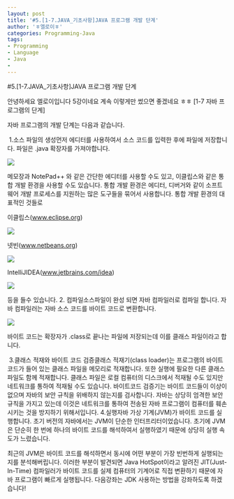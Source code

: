 ```yaml
---
layout: post
title: '#5.[1-7.JAVA_기초사항]JAVA 프로그램 개발 단계'
author: 'ㅎ엘로이ㅎ'
categories: Programming-Java
tags:
- Programming
- Language
- Java
-
---
```



<script> location.href='https://cafe.naver.com/develoid/701680' ; </script>

<p></p>
<p>#5.[1-7.JAVA_기초사항]JAVA 프로그램 개발 단계</p>
<p>안녕하세요 엘로이입니다 5강이네요 계속 이렇게만 썼으면 좋겠네요 ㅎㅎ&nbsp;[1-7 자바 프로그램의 단계]</p>
<p>자바 프로그램의 개발 단계는 다음과 같습니다.</p>
<p>&nbsp;1.소스 파일의 생성먼저 에디터를 사용하여서 소스 코드를 입력한 후에 파일에 저장합니다. 파일은 .java 확장자를 가져야합니다.&nbsp;</p>
<p></p>
<p><img src="https://cafeptthumb-phinf.pstatic.net/MjAxNzAzMzBfMiAg/MDAxNDkwODU5Njc5MTQ0.n_KRzsmn8GVZ9NvyTCCxuZOstNRLclhubA_UjHRc7QIg.RZqOp5tMP2mCyu2nzvymhc8tZL6b5gjqDYZYOWhXMQcg.PNG.cksdid0404/5.png?type=w740"></p>
<p></p>
<p>메모장과 NotePad++ 와 같은 간단한 에디터를 사용할 수도 있고, 이클립스와 같은 통합 개발 환경을 사용할 수도 있습니다. 통합 개발 환경은 에디터, 디버거와 같이 소프트웨어 개발 프로세스를 지원하는 많은 도구들을 묶어서 사용합니다. 통합 개발 환경의 대표적인 것들로</p>
<p></p>
<p>이클립스(<a href="http://www.eclipse.org"><u>www.eclipse.org</u></a>)</p>
<p></p>
<p><img src="https://cafeptthumb-phinf.pstatic.net/MjAxNzAzMzBfMjQw/MDAxNDkwODU5NjE2ODUz.FBy15ck8fcLmhxNGy43amibPm18Jl895GZr26tm1ClQg.faCgN_PWZ6Tt48SO-l0XnoVEdoG2aVaauT1WfLVoj80g.PNG.cksdid0404/1.png?type=w740"></p>
<p>넷빈(<a href="http://www.netbeans.org"><u>www.netbeans.org</u></a>)</p>
<p></p>
<p><img src="https://cafeptthumb-phinf.pstatic.net/MjAxNzAzMzBfMjkx/MDAxNDkwODU5NjMxMzMz.oFAXm07bqGWb2qVVxu7iEdCQGg4LAmC4sARGA74voj8g.y6we4ChiaS7Fvak9wy0PVXYji9A4O9xL3Kq4qpG8sRUg.PNG.cksdid0404/2.png?type=w740"></p>
<p></p>
<p>IntelliJIDEA(<a href="http://www.jetbrains.com/idea"><u>www.jetbrains.com/idea</u></a>)</p>
<p></p>
<p><img src="https://cafeptthumb-phinf.pstatic.net/MjAxNzAzMzBfMjUz/MDAxNDkwODU5NjQ0OTQz.JqIqjf9U44FhR3ePmXPJlAqBJumeEJh16jUDns2D9Ucg.JytC7wHFtWbKTEgQWIBp6AW49r0M6m4gI9amjmY2188g.PNG.cksdid0404/3.png?type=w740"></p>
<p>등을 들수 있습니다.&nbsp;2. 컴파일소스파일이 완성 되면 자바 컴파일러로 컴파일 합니다. 자바 컴파일러는 자바 소스 코드를 바이트 코드로 변환합니다.&nbsp;</p>
<p></p>
<p><img src="https://cafeptthumb-phinf.pstatic.net/MjAxNzAzMzBfNzYg/MDAxNDkwODU5NjkwNjQy.wc2ACByQ0LPGfq608B82JArgu9F5ZIqauryBW7mpxL8g.z4HlFZhVaK3vinaMmFvnVXz60xfbNmbDzArptTlpoREg.PNG.cksdid0404/4.png?type=w740"></p>
<p></p>
<p>바이트 코드는 확장자가 .class로 끝나는 파일에 저장되는데 이를 클래스 파일이라고 합니다.</p>
<p>&nbsp;3.클래스 적재와 바이트 코드 검증클래스 적재기(class loader)는 프로그램의 바이트 코드가 들어 있는 클래스 파일을 메모리로 적재합니다. 또한 실행에 필요한 다른 클래스 파일도 함께 적재합니다. 클래스 파일은 로컬 컴퓨터의 디스크에서 적재될 수도 있지만 네트워크를 통하여 적재될 수도 있습니다.&nbsp;바이트코드 검증기는 바이트 코드들이 이상이 없으며 자바의 보안 규칙을 위배하지 않는지를 검사합니다. 자바는 상당히 엄격한 보안 규칙을 가지고 있는데 이것은 네트워크를 통하여 전송된 자바 프로그램이 컴퓨터를 훼손시키는 것을 방지하기 위해서입니다.&nbsp;4.실행자바 가상 기계(JVM)가 바이트 코드를 실행합니다. 초기 버전의 자바에서는 JVM이 단순한 인터프리터이었습니다. 초기에 JVM은 단순히 한 번에 하나의 바이트 코드를 해석하여서 실행하였기 때문에 상당히 실행 속도가 느렸습니다.&nbsp;</p>
<p></p>
<p>최근의 JVM은 바이트 코드를 해석하면서 동시에 어떤 부분이 가장 빈번하게 실행되는지를 분석해버립니다. 이러한 부분이 발견되면 Java HotSpot이라고 알려진 JIT(Just-In-Time) 컴파일러가 바이트 코드를 실제 컴퓨터의 기계어로 직접 변환하기 때문에 자바 프로그램이 빠르게 실행됩니다.&nbsp;다음강좌는 JDK 사용하는 방법을 강좌하도록 하겠습니다!</p>
<p></p>
<p></p>
<p></p>
<p></p>
<p></p>
<p></p>
<p></p>
<p></p>
<p></p>
<p></p>
<p></p>
<p></p>
<p></p>
<p></p>
<p></p>
<p></p>
<p></p>
<p></p>
<p></p>
<p></p>
<p></p>

